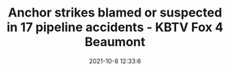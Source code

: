 ---
"title": "Anchor strikes blamed or suspected in 17 pipeline accidents - KBTV Fox 4 Beaumont"
"date": "2021-10-8 12:33:6"
"feed_name": "GOOGLENEWSDRILLING"
"feed_website": "https://news.google.com/search?q=drilling%2Bincident&hl=en-US&gl=US&ceid=US:en"
"feed_rss": "https://news.google.com/rss/search?q=drilling%2Bincident&hl=en-US&gl=US&ceid=US:en"
"link": "https://fox4beaumont.com/news/nation-world/mystery-lingers-around-cause-of-california-oil-pipeline-leak"
"source": "{'href': 'https://fox4beaumont.com', 'title': 'KBTV Fox 4 Beaumont'}"
"file": "_posts/2021-1-1-b9a1e80b21d0ca36fad439be0ea422a1c93efab8.md"
"accident": "1"
"drilling": "0"
"dead": "0"
"injured": "0"
"arrested": "0"
"place": "unknown place"
"where": "unknown site"
"causes": "unknown"
"place_uri": "unknown place"
---